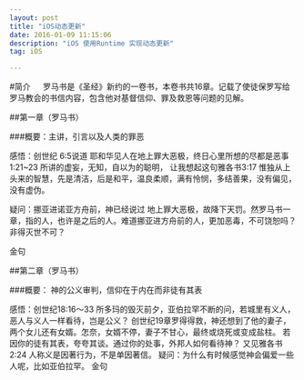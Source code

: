 ```yaml
---
layout: post
title: "iOS动态更新"
date: 2016-01-09 11:15:06 
description: "iOS 使用Runtime 实现动态更新"
tag: iOS

---
```



#简介
　 罗马书是《圣经》新约的一卷书，本卷书共16章。记载了使徒保罗写给罗马教会的书信内容，包含他对基督信仰、罪及救恩等问题的见解。

##第一章（罗马书）     

###概要：主讲，引言以及人类的罪恶

感悟：创世纪 6:5说道 耶和华见人在地上罪大恶极，终日心里所想的尽都是恶事 1:21~23 所讲的虚妄，无知，自以为的聪明， 让我想起这句雅各书3:17 惟独从上头来的智慧，先是清洁，后是和平，温良柔顺，满有怜悯，多结善果，没有偏见，没有虚伪。

疑问：挪亚进诺亚方舟前，神已经说过 地上罪大恶极，故降下天罚。然罗马书一章，指的人，也许是之后的人。难道挪亚进方舟前的人，更加恶毒，不可饶恕吗？非得灭世不可？

金句

##第二章（罗马书）   

###概要： 神的公义审判，信仰在于内在而非徒有其表

感悟：创世纪18:16～33 所多玛的毁灭前夕，亚伯拉罕不断的问，若城里有义人，恶人与义人一样看待，岂是公义？ 创世纪19章罗得得救，神还想到了他的妻子，两个女儿还有女婿。怎奈，女婿不停，妻子不甘心，最终或烧死或变成盐柱。
若因你的徒有其表，夸夸其谈。通过你的处事，外邦人如何看待神？
又见雅各书2:24 人称义是因著行为，不是单因著信。
疑问：为什么有时候感觉神会偏爱一些人呢，比如亚伯拉罕。
金句


